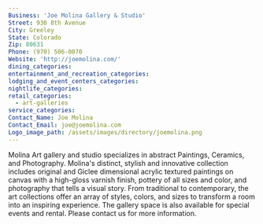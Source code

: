```yaml
---
Business: 'Joe Molina Gallery & Studio'
Street: 930 8th Avenue
City: Greeley
State: Colorado
Zip: 80631
Phone: (970) 506-0070
Website: 'http://joemolina.com/'
dining_categories:
entertainment_and_recreation_categories:
lodging_and_event_centers_categories:
nightlife_categories:
retail_categories:
  - art-galleries
service_categories:
Contact_Name: Joe Molina
Contact_Email: joe@joemolina.com
Logo_image_path: /assets/images/directory/joemolina.png
---
```



Molina Art gallery and studio specializes in abstract Paintings, Ceramics, and Photography. Molina's distinct, stylish and innovative collection includes original and Giclee dimensional acrylic textured paintings on canvas with a high-gloss varnish finish, pottery of all sizes and color, and photography that tells a visual story. From traditional to contemporary, the art collections offer an array of styles, colors, and sizes to transform a room into an inspiring experience. The gallery space is also available for special events and rental. Please contact us for more information.